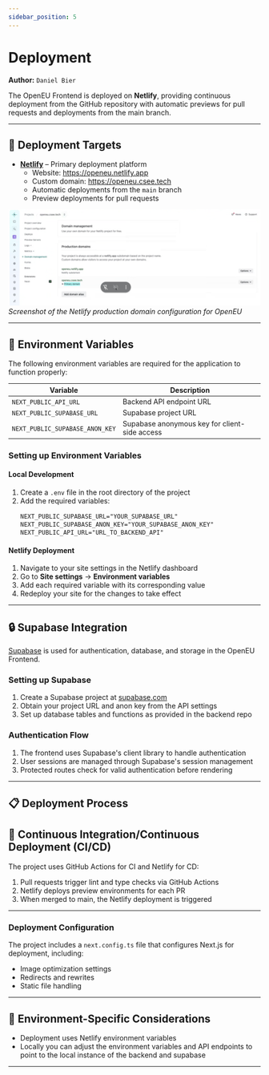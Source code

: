 ```yaml
---
sidebar_position: 5
---
```


# Deployment

**Author:** `Daniel Bier`

The OpenEU Frontend is deployed on **Netlify**, providing continuous deployment from the GitHub repository with automatic previews for pull requests and deployments from the main branch.

---

## 🚀 Deployment Targets

- [**Netlify**](https://www.netlify.com/) – Primary deployment platform
  - Website: https://openeu.netlify.app
  - Custom domain: https://openeu.csee.tech
  - Automatic deployments from the `main` branch
  - Preview deployments for pull requests

![Netlify Production Domain Configuration](./assets/NetlifyProductionDomain.png)
*Screenshot of the Netlify production domain configuration for OpenEU*

---

## 🔑 Environment Variables

The following environment variables are required for the application to function properly:

| Variable | Description |
|----------|-------------|
| `NEXT_PUBLIC_API_URL` | Backend API endpoint URL |
| `NEXT_PUBLIC_SUPABASE_URL` | Supabase project URL | 
| `NEXT_PUBLIC_SUPABASE_ANON_KEY` | Supabase anonymous key for client-side access |

### Setting up Environment Variables

#### Local Development

1. Create a `.env` file in the root directory of the project
2. Add the required variables:
   ```
   NEXT_PUBLIC_SUPABASE_URL="YOUR_SUPABASE_URL"
   NEXT_PUBLIC_SUPABASE_ANON_KEY="YOUR_SUPABASE_ANON_KEY"
   NEXT_PUBLIC_API_URL="URL_TO_BACKEND_API"
   ```

#### Netlify Deployment

1. Navigate to your site settings in the Netlify dashboard
2. Go to **Site settings** → **Environment variables**
3. Add each required variable with its corresponding value
4. Redeploy your site for the changes to take effect

---

## 🔒 Supabase Integration

[Supabase](https://supabase.com/) is used for authentication, database, and storage in the OpenEU Frontend.

### Setting up Supabase

1. Create a Supabase project at [supabase.com](https://supabase.com/)
2. Obtain your project URL and anon key from the API settings
3. Set up database tables and functions as provided in the backend repo

### Authentication Flow

1. The frontend uses Supabase's client library to handle authentication
2. User sessions are managed through Supabase's session management
3. Protected routes check for valid authentication before rendering

---

## 📋 Deployment Process


## 🔄 Continuous Integration/Continuous Deployment (CI/CD)

The project uses GitHub Actions for CI and Netlify for CD:

1. Pull requests trigger lint and type checks via GitHub Actions
2. Netlify deploys preview environments for each PR
3. When merged to main, the Netlify deployment is triggered

---

### Deployment Configuration

The project includes a `next.config.ts` file that configures Next.js for deployment, including:

- Image optimization settings
- Redirects and rewrites
- Static file handling

---

## 🧪 Environment-Specific Considerations

- Deployment uses Netlify environment variables
- Locally you can adjust the environment variables and API endpoints to point to the local instance of the backend and supabase

---

